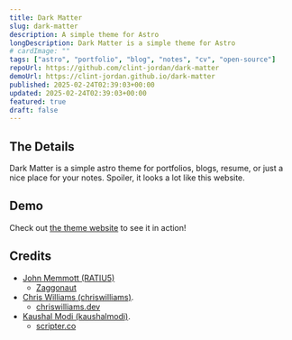 ```yaml
---
title: Dark Matter
slug: dark-matter
description: A simple theme for Astro
longDescription: Dark Matter is a simple theme for Astro
# cardImage: ""
tags: ["astro", "portfolio", "blog", "notes", "cv", "open-source"]
repoUrl: https://github.com/clint-jordan/dark-matter
demoUrl: https://clint-jordan.github.io/dark-matter
published: 2025-02-24T02:39:03+00:00
updated: 2025-02-24T02:39:03+00:00
featured: true
draft: false
---
```


## The Details
Dark Matter is a simple astro theme for portfolios, blogs, resume, or just a
nice place for your notes. Spoiler, it looks a lot like this website.


## Demo

Check out [the theme website](https://clint-jordan.github.io/dark-matter) to
see it in action!


## Credits

- [John Memmott (RATIU5)](https://github.com/RATIU5)
  - [Zaggonaut](https://github.com/RATIU5/zaggonaut)
- [Chris Williams (chriswilliams)](https://github.com/chrismwilliams).
  - [chriswilliams.dev](https://chriswilliams.dev)
- [Kaushal Modi (kaushalmodi)](https://github.com/kaushalmodi).
  - [scripter.co](https://scripter.co)